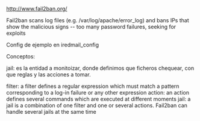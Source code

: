 http://www.fail2ban.org/

Fail2ban scans log files (e.g. /var/log/apache/error_log) and bans IPs that show the malicious signs -- too many password failures, seeking for exploits

Config de ejemplo en iredmail_config


Conceptos:

jail: es la entidad a monitoizar, donde definimos que ficheros chequear, con que reglas y las acciones a tomar.

filter: 	a filter defines a regular expression which must match a pattern corresponding to a log-in failure or any other expression
action: 	an action defines several commands which are executed at different moments
jail: 	a jail is a combination of one filter and one or several actions. Fail2ban can handle several jails at the same time
